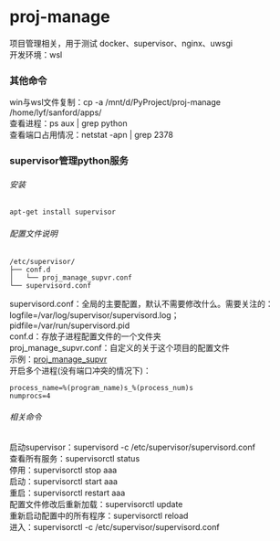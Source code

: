 # proj-manage

项目管理相关，用于测试 docker、supervisor、nginx、uwsgi  
开发环境：wsl

### 其他命令

win与wsl文件复制：cp -a /mnt/d/PyProject/proj-manage /home/lyf/sanford/apps/  
查看进程：ps aux | grep python  
查看端口占用情况：netstat -apn | grep 2378

### supervisor管理python服务

###### 安装

```
apt-get install supervisor
```

###### 配置文件说明

```
/etc/supervisor/
├── conf.d
│   └── proj_manage_supvr.conf
└── supervisord.conf
```

supervisord.conf：全局的主要配置，默认不需要修改什么。需要关注的：logfile=/var/log/supervisor/supervisord.log；pidfile=/var/run/supervisord.pid  
conf.d：存放子进程配置文件的一个文件夹  
proj_manage_supvr.conf：自定义的关于这个项目的配置文件  
示例：[proj_manage_supvr](/config/proj_manage_supvr.conf)  
开启多个进程(没有端口冲突的情况下)：

```开启多个进程
process_name=%(program_name)s_%(process_num)s
numprocs=4
```

###### 相关命令

启动supervisor：supervisord -c /etc/supervisor/supervisord.conf  
查看所有服务：supervisorctl status  
停用：supervisorctl stop aaa  
启动：supervisorctl start aaa  
重启：supervisorctl restart aaa   
配置文件修改后重新加载：supervisorctl update  
重新启动配置中的所有程序：supervisorctl reload  
进入：supervisorctl -c /etc/supervisor/supervisord.conf  
